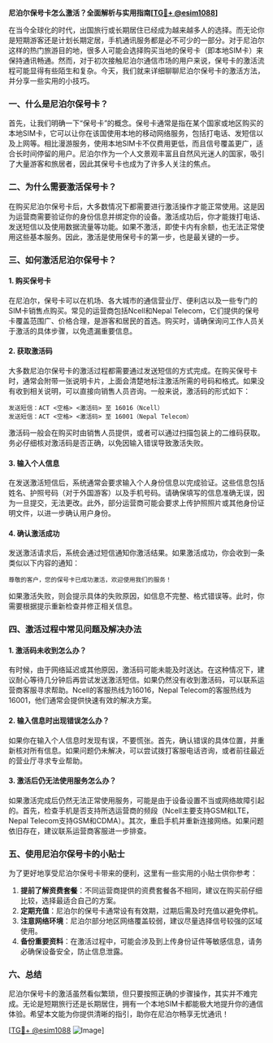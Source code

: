 **尼泊尔保号卡怎么激活？全面解析与实用指南[[TG💪+ @esim1088](https://t.me/s/esim1088)]**

在当今全球化的时代，出国旅行或长期居住已经成为越来越多人的选择。而无论你是短期游客还是计划长期定居，手机通讯服务都是必不可少的一部分。对于尼泊尔这样的热门旅游目的地，很多人可能会选择购买当地的保号卡（即本地SIM卡）来保持通讯畅通。然而，对于初次接触尼泊尔通信市场的用户来说，保号卡的激活流程可能显得有些陌生和复杂。今天，我们就来详细聊聊尼泊尔保号卡的激活方法，并分享一些实用的小技巧。

### 一、什么是尼泊尔保号卡？

首先，让我们明确一下“保号卡”的概念。保号卡通常是指在某个国家或地区购买的本地SIM卡，它可以让你在该国使用本地的移动网络服务，包括打电话、发短信以及上网等。相比漫游服务，使用本地SIM卡不仅费用更低，而且信号覆盖更广，适合长时间停留的用户。尼泊尔作为一个人文景观丰富且自然风光迷人的国家，吸引了大量游客和旅居者，因此其保号卡也成为了许多人关注的焦点。

### 二、为什么需要激活保号卡？

在购买尼泊尔保号卡后，大多数情况下都需要进行激活操作才能正常使用。这是因为运营商需要验证你的身份信息并绑定你的设备。激活成功后，你才能拨打电话、发送短信以及使用数据流量等功能。如果不激活，即使卡内有余额，也无法正常使用这些基本服务。因此，激活是使用保号卡的第一步，也是最关键的一步。

### 三、如何激活尼泊尔保号卡？

#### 1. 购买保号卡

在尼泊尔，保号卡可以在机场、各大城市的通信营业厅、便利店以及一些专门的SIM卡销售点购买。常见的运营商包括Ncell和Nepal Telecom，它们提供的保号卡覆盖范围广、价格合理，是游客和居民的首选。购买时，请确保询问工作人员关于激活的具体步骤，以免遗漏重要信息。

#### 2. 获取激活码

大多数尼泊尔保号卡的激活过程都需要通过发送短信的方式完成。在购买保号卡时，通常会附带一张说明卡片，上面会清楚地标注激活所需的号码和格式。如果没有收到相关说明，可以直接向销售人员咨询。一般来说，激活码的形式如下：

```
发送短信：ACT <空格> <激活码> 至 16016（Ncell）
发送短信：ACT <空格> <激活码> 至 16001（Nepal Telecom）
```

激活码一般会在购买时由销售人员提供，或者可以通过扫描包装上的二维码获取。务必仔细核对激活码是否正确，以免因输入错误导致激活失败。

#### 3. 输入个人信息

在发送激活短信后，系统通常会要求输入个人身份信息以完成验证。这些信息包括姓名、护照号码（对于外国游客）以及手机号码。请确保填写的信息准确无误，因为一旦提交，无法更改。此外，部分运营商可能会要求上传护照照片或其他身份证明文件，以进一步确认用户身份。

#### 4. 确认激活成功

发送激活请求后，系统会通过短信通知你激活结果。如果激活成功，你会收到一条类似以下内容的通知：

```
尊敬的客户，您的保号卡已成功激活，欢迎使用我们的服务！
```

如果激活失败，则会提示具体的失败原因，如信息不完整、格式错误等。此时，你需要根据提示重新检查并修正相关信息。

### 四、激活过程中常见问题及解决办法

#### 1. 激活码未收到怎么办？

有时候，由于网络延迟或其他原因，激活码可能未能及时送达。在这种情况下，建议耐心等待几分钟后再尝试发送激活短信。如果仍然没有收到激活码，可以联系运营商客服寻求帮助。Ncell的客服热线为16016，Nepal Telecom的客服热线为16001，他们通常会提供快速有效的解决方案。

#### 2. 输入信息时出现错误怎么办？

如果你在输入个人信息时发现有误，不要慌张。首先，确认错误的具体位置，并重新核对所有信息。如果问题仍未解决，可以尝试拨打客服电话咨询，或者前往最近的营业厅寻求专业帮助。

#### 3. 激活后仍无法使用服务怎么办？

如果激活完成后仍然无法正常使用服务，可能是由于设备设置不当或网络故障引起的。首先，检查手机是否支持所选运营商的频段（Ncell主要支持GSM和LTE，Nepal Telecom支持GSM和CDMA）。其次，重启手机并重新连接网络。如果问题依旧存在，建议联系运营商客服进一步排查。

### 五、使用尼泊尔保号卡的小贴士

为了更好地享受尼泊尔保号卡带来的便利，这里有一些实用的小贴士供你参考：

1. **提前了解资费套餐**：不同运营商提供的资费套餐各不相同，建议在购买前仔细比较，选择最适合自己的方案。
2. **定期充值**：尼泊尔的保号卡通常设有有效期，过期后需及时充值以避免停机。
3. **注意网络环境**：尼泊尔部分地区网络覆盖较弱，建议尽量选择信号较强的区域使用。
4. **备份重要资料**：在激活过程中，可能会涉及到上传身份证件等敏感信息，请务必确保设备安全，防止信息泄露。

### 六、总结

尼泊尔保号卡的激活虽然看似繁琐，但只要按照正确的步骤操作，其实并不难完成。无论是短期旅行还是长期居住，拥有一个本地SIM卡都能极大地提升你的通信体验。希望本文能为你提供清晰的指引，助你在尼泊尔畅享无忧通讯！

[[TG💪+ @esim1088](https://t.me/s/esim1088) ![Image](https://i.postimg.cc/4NQfJmqS/Snipaste-2025-05-13-00-14-12.png)]